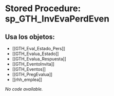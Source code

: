 # Stored Procedure: sp_GTH_InvEvaPerdEven

## Usa los objetos:
- [[GTH_Eval_Estado_Pers]]
- [[GTH_Evalua_Estado]]
- [[GTH_Evalua_Respuesta]]
- [[GTH_EventoInvita]]
- [[GTH_Eventos]]
- [[GTH_PregEvalua]]
- [[rhh_emplea]]

*No code available.*
